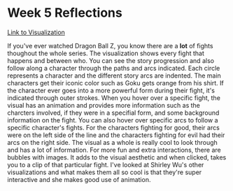 # Week 5 Reflections

[Link to Visualization](https://dragonballz.visualcinnamon.com/)

If you've ever watched Dragon Ball Z, you know there are a **lot** of fights thoughout the whole series. The visualization shows every fight that happens and between who. You can see the story progression and also follow along a character through the paths and arcs indicated. Each circle represents a character and the different story arcs are indented. The main characters get their iconic color such as Goku gets orange from his shirt. If the character ever goes into a more powerful form during their fight, it's indicated through outer strokes. When you hover over a specific fight, the visual has an animation and provides more information such as the charcters involved, if they were in a specifial form, and some background information on the fight. You can also hover over specific arcs to follow a specific character's fights. For the characters fighting for good, their arcs were on the left side of the line and the characters fighting for evil had their arcs on the right side. The visual as a whole is really cool to look through and has a lot of information. For more fun and extra interactions, there are bubbles with images. It adds to the visual aesthetic and when clicked, takes you to a clip of that particular fight. I've looked at Shirley Wu's other visualizations and what makes them all so cool is that they're super interactive and she makes good use of animation. 
